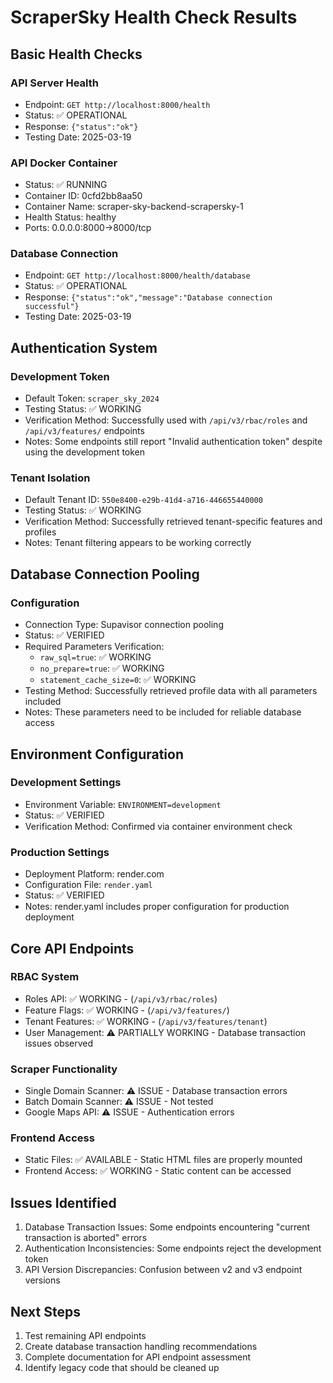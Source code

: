 # ScraperSky Health Check Results

## Basic Health Checks

### API Server Health

- Endpoint: `GET http://localhost:8000/health`
- Status: ✅ OPERATIONAL
- Response: `{"status":"ok"}`
- Testing Date: 2025-03-19

### API Docker Container

- Status: ✅ RUNNING
- Container ID: 0cfd2bb8aa50
- Container Name: scraper-sky-backend-scrapersky-1
- Health Status: healthy
- Ports: 0.0.0.0:8000->8000/tcp

### Database Connection

- Endpoint: `GET http://localhost:8000/health/database`
- Status: ✅ OPERATIONAL
- Response: `{"status":"ok","message":"Database connection successful"}`
- Testing Date: 2025-03-19

## Authentication System

### Development Token

- Default Token: `scraper_sky_2024`
- Testing Status: ✅ WORKING
- Verification Method: Successfully used with `/api/v3/rbac/roles` and `/api/v3/features/` endpoints
- Notes: Some endpoints still report "Invalid authentication token" despite using the development token

### Tenant Isolation

- Default Tenant ID: `550e8400-e29b-41d4-a716-446655440000`
- Testing Status: ✅ WORKING
- Verification Method: Successfully retrieved tenant-specific features and profiles
- Notes: Tenant filtering appears to be working correctly

## Database Connection Pooling

### Configuration

- Connection Type: Supavisor connection pooling
- Status: ✅ VERIFIED
- Required Parameters Verification:
  - `raw_sql=true`: ✅ WORKING
  - `no_prepare=true`: ✅ WORKING
  - `statement_cache_size=0`: ✅ WORKING
- Testing Method: Successfully retrieved profile data with all parameters included
- Notes: These parameters need to be included for reliable database access

## Environment Configuration

### Development Settings

- Environment Variable: `ENVIRONMENT=development`
- Status: ✅ VERIFIED
- Verification Method: Confirmed via container environment check

### Production Settings

- Deployment Platform: render.com
- Configuration File: `render.yaml`
- Status: ✅ VERIFIED
- Notes: render.yaml includes proper configuration for production deployment

## Core API Endpoints

### RBAC System

- Roles API: ✅ WORKING - (`/api/v3/rbac/roles`)
- Feature Flags: ✅ WORKING - (`/api/v3/features/`)
- Tenant Features: ✅ WORKING - (`/api/v3/features/tenant`)
- User Management: ⚠️ PARTIALLY WORKING - Database transaction issues observed

### Scraper Functionality

- Single Domain Scanner: ⚠️ ISSUE - Database transaction errors
- Batch Domain Scanner: ⚠️ ISSUE - Not tested
- Google Maps API: ⚠️ ISSUE - Authentication errors

### Frontend Access

- Static Files: ✅ AVAILABLE - Static HTML files are properly mounted
- Frontend Access: ✅ WORKING - Static content can be accessed

## Issues Identified

1. Database Transaction Issues: Some endpoints encountering "current transaction is aborted" errors
2. Authentication Inconsistencies: Some endpoints reject the development token
3. API Version Discrepancies: Confusion between v2 and v3 endpoint versions

## Next Steps

1. Test remaining API endpoints
2. Create database transaction handling recommendations
3. Complete documentation for API endpoint assessment
4. Identify legacy code that should be cleaned up
